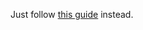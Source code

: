 Just follow [this guide](https://github.com/acmesh-official/acme.sh/wiki/Synology-NAS-Guide) instead.
